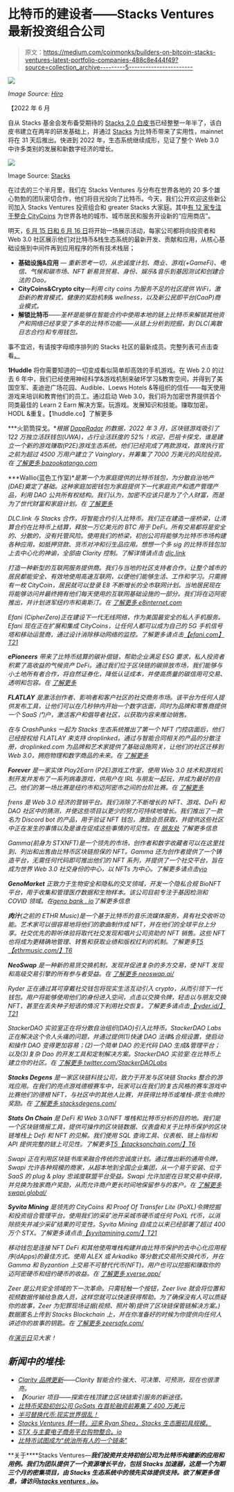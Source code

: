 # 比特币的建设者——Stacks Ventures 最新投资组合公司

> 原文：<https://medium.com/coinmonks/builders-on-bitcoin-stacks-ventures-latest-portfolio-companies-488c8e444f49?source=collection_archive---------5----------------------->

![](img/dd76c969ceedd48843c14c1e75c937a7.png)

*Image Source:* [*Hiro*](https://www.hiro.so/blog/the-reign-of-centralized-apps-is-ending)

【2022 年 6 月

自从 Stacks 基金会发布备受期待的 [Stacks 2.0 白皮书](https://twitter.com/muneeb/status/1338570059187417090)已经整整一年半了，该白皮书建立在两年的研发基础上，并通过 [Stacks](https://stacks.co/) 为比特币带来了实用性，mainnet 将在 31 天后推出。快进到 2022 年，生态系统继续成形，见证了整个 Web 3.0 中许多类别的发展和新数字经济的增长。

![](img/3767298d357d56321d566f5453e3495f.png)

Image Source: [Stacks](https://docs.stacks.co/docs/understand-stacks/proof-of-transfer)

在过去的三个半月里，我们在 Stacks Ventures 与分布在世界各地的 20 多个雄心勃勃的团队密切合作，他们将目光投向了比特币。今天，我们公开欢迎这些新公司加入 Stacks Ventures 投资组合和 greater Stacks 大家庭。其中[有 12 家专注于整合 CityCoins](https://cointelegraph.com/news/citycoins-expanding-services-via-11-new-incubated-projects) 为世界各地的城市、城市居民和服务开设新的“应用商店”。

明天，[6 月 15 日和 6 月 16 日](https://www.eventbrite.com/e/stacks-ventures-online-demo-days-registration-327523801507)将开始一场展示活动，每家公司都将向投资者和 Web 3.0 社区展示他们对比特币&栈生态系统的最新开发、贡献和应用，从核心基础设施到中间件再到应用程序的所有技术栈层；

*   **基础设施&应用** — *重新思考一切，从忠诚度计划、商业、游戏(+GameFi)、电信、气候和碳市场、NFT 新易货贸易、身份、娱乐&音乐到基因测试和创建合法的 Dao。*
*   **CityCoins&Crypto city**—*利用 city coins 为服务不足的社区提供 WiFi，激励新的教育模式，健康的奖励机制& wellness，以及新公民即平台(CaaP)商业模式。*
*   **解锁比特币**——*圣杯是能够在智能合约中使用本地的链上比特币来解锁其他资产和网络已经享受了多年的比特币功能——从链上分析到挖掘，到 DLC(离散日志合约)和专用钱包。*

事不宜迟，有请按字母顺序排列的 Stacks 社区的最新成员。完整列表可点击查看[。](https://stxac.notion.site/Meet-Our-Startups-Cohort-2-79763029aee24cb893d21ff348ab32ef)

**1Huddle** 将你需要知道的一切变成看似简单却高效的手机游戏。在 Web 2.0 的过去 6 年中，我们已经使用神经科学&游戏机制来破坏学习&教育空间，并得到了美国空军、麦迪逊广场花园、Audible、Loews Hotels &等组织的信任——每天使用游戏来培训和教育他们的员工。通过启动 Web 3.0，我们将为加密世界提供首个同类最佳的 Learn 2 Earn 解决方案。玩游戏。发展知识和技能。赚取加密。HODL &重复。【1huddle.co】了解更多[](https://1huddle.co/)

***火箭筒探戈。**根据 [DappRadar](https://dappradar.com/blog/dappradar-x-bga-games-report-q1-2022?utm_source=twitter&utm_medium=social&utm_campaign=news) 的数据，2022 年 3 月，区块链游戏吸引了 122 万独立活跃钱包(UWA)，占行业活跃度的 52%！欢迎，巴祖卡探戈，谁是建立一个新的游戏赚取(P2E)游戏生态系统。他们已经完成了两款游戏，首席执行官之前为超过 4500 万用户建立了 Vainglory，并筹集了 7000 万美元的风险投资。*在* [*了解更多 bazookatango.com*](https://www.bazookatango.com/)*

***Wallio(蓝色工作室)**是第一个为家庭提供的比特币钱包，为分散自治地产(DAE)奠定了基础。这种家庭加密钱包为家庭提供下一代家庭资产和遗产管理产品，利用 DAO 公共所有权结构。我们认为，加密不应该只是为了个人财富，而是为了世代财富和家庭计划。*在* [*了解更多*](https://www.bluestudios.io/)*

*DLC.link 与 Stacks 合作，将智能合约引入比特币。我们正在建造一座桥梁，让清算合约在比特币上结算，释放一万亿美元的 BTC 用于 DeFi。所有交易都将是安全的、分散的，没有托管风险。使用我们的桥梁，初创公司将能够为比特币市场构建各种应用，如抵押贷款、货币对冲和衍生品应用。想想一个多 sig 的比特币钱包加上去中心化的神谕，全部由 Clarity 控制。*了解详情请点击* [*dlc.link*](https://www.dlc.link/)*

*打造一种新型的互联网服务提供商。我们与当地的社区支持者合作，让整个城市的居民都能安全、有效地使用高速互联网，以便他们能够生活、工作和学习。只需拥有一枚 CityCoin，居民就可以登录 E8 不断增长的全市联网计划。当地居民现在将能够访问并最终拥有他们每天使用的互联网基础设施的一部分。我们将在迈阿密推出，并计划进军纽约市和奥斯汀。*在* [*了解更多 e8internet.com*](https://www.e8internet.com/)*

*Efani (CipherZero)正在建设下一代无线网络，作为美国最安全的私人手机服务。Efani 现在正在扩展和集成 CityCoins，让任何人都可以成为自己的 5G 手机信号塔和移动运营商，通过设计消除移动网络的监控。*了解更多请点击*[【efani.com】T21](https://www.efani.com/)*

***ePioneers** 带来了比特币结算的碳补偿链，帮助企业满足 ESG 要求，私人投资者积累了高收益的气候资产 DeFi。通过我们位于区块链的碳排放市场，我们能够与小土地所有者合作，将自然证券化，降低认证成本，并使高质量的碳信用可交易、透明和包容。*在* [*了解更多*](https://epioneer.io/)*

***FLATLAY** 是激活创作者、影响者和客户社区的社交商务市场。该平台为任何人提供发布工具，让他们可以在几秒钟内开始一个数字店面，同时为品牌和零售商提供一个 SaaS 门户，激活客户和倡导者社区，以获取内容来推动销售。*

*在与 CrashPunks 一起为 Stacks 生态系统推出了第一个 NFT 门控店面后，他们已经授权给 FLATLAY 来支持 droplinked。通过与智能合同相关的产品的分散注册，droplinked.com 为品牌和艺术家提供了基础设施网关，让他们的社区迁移到 Web 3.0，拥抱物理和数字商品的未来。*在* [*了解更多*](https://t.co/8BfdbqN6zT)*

***Forever** 是一家实体 Play2Earn (P2E)游戏工作室，使用 Web 3.0 技术和游戏机制开发并发布了一系列病毒游戏，供用户在 IRL 与朋友一起玩，并成为最好的自己。他们的第一场比赛是纽约市和迈阿密市之间的台阶比赛。*在* [*了解更多*](https://forever.today/)*

*frens 是 Web 3.0 经济的营销平台。我们消除了不断增长的 NFT、游戏、DeFi 和 DAO 社区中的猜测，并使这些项目以更少的努力可持续地增长。我们推出了一款名为 Discord bot 的产品，用于验证 NFT 钱包，激励会员获取，并提供这些社区中正在发生的事情以及是谁在促成这些事情的可见性。*在* [*朋友处*](https://www.frens.place/) 了解更多信息*

*Gamma(前身为 STXNFT)是一个领先的市场，创作者和数字收藏者可以在这里找到、列出和出售由比特币区块链担保的 NFT。Gamma 还为创作者提供了一个铸造平台，无需任何代码即可推出他们的 NFT 系列，并提供了一个社交平台，旨在成为世界 Web 3.0 社交身份的中心，以 NFTs 为中心。*了解更多请点击*[*γio*](https://gamma.io/)*

***GenoMarket** 正致力于生物安全和隐私的交叉领域，开发一个隐私合规 BioNFT 平台，用于收集和管理医疗数据和生物样本。该公司目前专注于基因检测和 COVID 领域。*在*[*geno bank . io*](https://t.co/CqJD2a4NwV)了解更多信息*

***肉汁**(之前的 ETHR Music)是一个基于比特币的音乐流媒体服务，具有社交收听功能。艺术家可以很容易地将他们的歌曲制作成 NFT，并在他们的全球平台上分享。社交优先的聆听体验将取代社交发现和唱片公司资助的 NFT 销售。这些 NFT 也将成为更精确地管理、转售和获取业绩和版权红利的机制。*了解更多*[T5【ethrmusic.com/】T6](https://ethrmusic.com/)*

***NeoSwap** 是一种新的易货交换机制，发现并促进复杂的多方交易，使 NFT 发现和高级交易引擎的所有参与者受益。*在* [*了解更多 neoswap.ai/*](https://www.neoswap.ai/)*

*Ryder 正在通过其可穿戴社交钱包将现实生活互动引入 crypto，从而引领下一代钱包。用户将能够使用他们的身份进入空间，点击以交换令牌，轻击以与朋友交换 NFT，甚至在丢失种子短语的情况下利用社交恢复。*了解更多请点击*[【ryder.id/】T21](https://www.ryder.id/)*

*StackerDAO 实验室正在将分散自治组织(DAO)引入比特币。StackerDAO Labs 正在解决这个令人头痛的问题，并通过提供(1)快速 DAO 法律&合规设置，使启动和操作 DAO 变得更加容易；(2)一个简单 DAO 的无代码 DAO 生成&管理平台；以及(3)复杂 Dao 的开发工具和定制解决方案。StackerDAO 实验室:在比特币上建立你的社区。*在* [*了解更多 twitter.com/StackerDAOLabs*](https://twitter.com/StackerDAOLabs)*

***Stacks Degens** 是一家区块链科技公司，致力于开发与区块链 Stacks 整合的游戏应用。在我们的亮点游戏德根赛车中，玩家可以在我们的复古风格的赛车游戏中比赛他们的德根 NFT，与社区中的其他人比赛，并获得比特币或堆栈-原生令牌的奖励。*在* [*了解更多 stacksdegens.com/*](https://stacksdegens.com/)*

***Stats On Chain** 是 DeFi 和 Web 3.0/NFT 堆栈和比特币分析的目的地。我们是一个区块链情报工具，提供可操作的区块链数据、仪表盘和关于比特币保护的区块链堆栈上 Defi 和 NFT 的见解。我们使用 SQL 查询工具、仪表板、链上指标和 API 提供完整的链上可见性。*了解更多*[T5【stacksonchain.com/】T6](https://stacksonchain.com/)*

*Swapi 正在利用区块链书库来融合传统的忠诚度计划。通过推出新的通用令牌，Swapi 允许各种规模的商家，从超本地到全国企业集团，从一个易于安装、位于 SaaS 的 plug & play 忠诚度联盟平台受益。Swapi 允许加密在日常交易中获得，并兑换为独家商户奖励，从而允许商户更长时间地保留参与的客户。*在* [*了解更多 swapi.global/*](https://www.swapi.global/)*

***Syvita Mining** 是领先的 CityCoins 和 Proof Of Transfer Lite (PoXL)令牌挖掘和投资组合管理平台。使用我们的采矿池开采城市硬币或任何 PoXL 代币，以消除损失并减少采矿结果的可变性。Syvita Mining 自成立以来已经部署了超过 400 万个 STX。*了解更多请点击*[【syvitamining.com/】T21](https://syvitamining.com/)*

*移动钱包是连接 NFT DeFi 和其他使用堆栈构建并由比特币保护的去中心化应用程序(dApps)的最佳方式。使用 ALEX 或 Arkadiko 等分散式交易所交换代币，并在 Gamma 和 Byzantion 上交易不可替代代币(NFT)。用户也可以挖掘和赚取你的迈阿密硬币和纽约硬币的收益。*在* [*了解更多 xverse.app/*](https://www.xverse.app/)*

*Zeer 是公共安全领域的下一次革命。只需轻触一个按钮，Zeer live 就会将位置和视频数据传输给急救人员，这样您就可以快速获得帮助。为了确保没有人可以质疑你的故事，Zeer 为犯罪现场证据(视频、照片等)提供了区块链保管链解决方案。)数据匿名上传到 Stacks Blockchain 上，并在你准备好的时候为你提供向任何人讲述你的故事的钥匙。*在* [*了解更多 zeersafe.com/*](https://www.zeersafe.com/)*

*在[演示日](https://www.eventbrite.com/e/stacks-ventures-online-demo-days-registration-327523801507)见大家！*

## *新闻中的堆栈:*

*   *[Clarity 品牌更新](https://stacks.org/new-clarity-brand)——Clarity 智能合约:强大、可决策、可预测，现在也很漂亮。*
*   *【Kourier 项目——探索在栈顶建立区块链索引服务的新途径。*
*   *[比特币奖励初创公司 GoSats 在首轮融资前筹集了 400 万美元](https://startupstorymedia.com/insights-bitcoin-rewards-startup-gosats-raises-4-mn-in-pre-series-a-funding/)*
*   *[半可替换代币:现实世界很乱！](https://app.sigle.io/mijoco.btc/08FTNZkfhmaGd9p2q3kLB)*
*   *[Stacks Ventures 转一转，迎来 Ryan Shea，Stacks 生态圈初具规模。](/coinmonks/stacks-ventures-turns-one-welcomes-ryan-shea-and-the-stacks-ecosystem-takes-shape-46722a7dbe9)*
*   *[STX 与主要电子商务平台购物整合。io](https://stacks.org/stacks-shoppingio)*
*   *[比特币试图成为“统治所有人的一个链条”](https://techcrunch.com/2022/05/10/bitcoins-backers-trying-to-turn-it-into-one-blockchain-to-rule-all-crypto/)*

**关于****Stacks Ventures—****我们投资并支持初创公司为比特币构建新的应用和用例。我们为团队提供了一个资源增长平台，包括 Stacks 加速器，这是一个为期三个月的密集项目，由 Stacks 生态系统中的领先实体提供支持。欲了解更多信息，请访问*[*stacks ventures . io*](https://stacksventures.io/)*。**